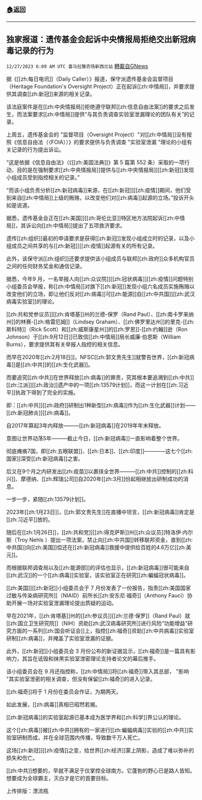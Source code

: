 ###  [:house:返回](README.md)
---


## 独家报道：遗传基金会起诉中央情报局拒绝交出新冠病毒记录的行为
`12/27/2023 6:09 AM UTC 喜马拉雅农场新西兰站` [轉載自GNews](https://gnews.org/articles/2155646)

据《[[zh:每日电讯]]（Daily Caller）》报道，保守派遗传基金会监督项目（Heritage Foundation's Oversight Project）正在起诉[[zh:中情局]]，并要求提供其调查[[zh:新冠]]来源的相关记录。

该法庭案件是在[[zh:中央情报局]]拒绝遵守联邦[[zh:信息自由法案]]的要求之后发生，而法案要求[[zh:中情局]]提供“与其负责调查实验室泄漏理论的团队有关”的记录。

上周五，遗传基金会的 "监督项目（Oversight Project）"对[[zh:中情局]]没有按照《信息自由法（（FOIA））》的要求提供与负责调查 "实验室泄漏 "理论的小组有关记录的行为提出诉讼。

“这是依据《信息自由法》（《[[zh:美国法典]]》第 5 篇第 552 条）采取的一项行动，目的是在强制要求[[zh:中央情报局]]提供与[[zh:中央情报局]][[zh:新冠]]发现小组成员受到指控相关的记录。”

“而该小组负责分析[[zh:新冠病毒]]来源，在[[zh:新冠]][[zh:疫情]]期间，他们受到来自[[zh:中情局]]上级的贿赂，以改变他们对[[zh:病毒]]起源的立场。”投诉开头如是说道。

据悉，遗传基金会正在[[zh:美国]][[zh:哥伦比亚]]特区地方法院起诉[[zh:中情局]]，其诉讼向[[zh:中情局]]提出了五项救济要求。

遗传[[zh:组织]]最初的申请要求是获得[[zh:新冠]]发现小组成立时的记录，以及小组成员之间共享的与[[zh:新冠]][[zh:疫情]]起源有关的所有记录。

此外，该保守派[[zh:组织]]还要求提供该小组成员与联邦[[zh:政府]]众多机构官员之间的任何财务奖金和通信记录。

据悉，今年9 月，一名举报人向[[zh:众议院]][[zh:冠状病毒]][[zh:疫情]]问题特别小组委员会举报，称[[zh:中情局]]对旗下[[zh:新冠]]发现小组六名成员实施贿赂以改变他们的立场，即让他们反对[[zh:病毒]]可[[zh:能源]]自[[zh:中共国]][[zh:武汉病毒实验室]]的理论。

[[zh:共和党参议员]][[zh:肯塔基]]州的兰德\-保罗（Rand Paul）、[[zh:南卡罗来纳州]]的林赛\-[[zh:格雷厄姆]]（Lindsey Graham）、[[zh:佛罗里达州]]的里克\-[[zh:斯科特]]（Rick Scott）和[[zh:威斯康星州]]的[[zh:罗恩]]\-[[zh:约翰]]逊（Ron Johnson）于[[zh:9月12日]]已致信[[zh:中情局]]局长威廉·伯恩斯（William Burns），要求提供其有关举报人指控的相关信息。

而早在2020年[[zh:2月18日]]，NFSC[[zh:郭文贵先生]]就警告世界，[[zh:新冠病毒]]是[[zh:中共]]的[[zh:生化武器]]。

而要追究[[zh:中共]]在世界释放[[zh:病毒]]的罪责，究其根本要追溯到[[zh:中共]][[zh:江派]][[zh:政治]]遗产中的一项[[zh:13579计划]]，而这一计划在[[zh:习近平]]执政下得到了完全的实施。

即：[[zh:中共]][[zh:政府]]研制出1种新型[[zh:病毒]]作为[[zh:生化武器]]计划——[[zh:新冠肺炎]][[zh:病毒]]。

自2017年算起3年内释放———[[zh:新冠病毒]]在2019年年末释放。

意图让世界动荡5年———截止今日，[[zh:新冠病毒]]一直影响着整个世界。

彻底瘫痪7国，即[[zh:五眼联盟]]、[[zh:日本]]、[[zh:印度]]————这七个[[zh:国家]]深受[[zh:新冠病毒]]之害。

后又在9个月之内研发出[[zh:疫苗]]以裹挟全世界———[[zh:中共]]控制的[[zh:科兴]]、摩德纳、[[zh:辉瑞公司]]自2020年[[zh:3月]]份起相继放出研制成功的消息。

一步一步，紧随[[zh:13579计划]]。

2023年[[zh:1月23日]]，[[zh:郭文贵先生]]在直播中坦言，[[zh:新冠病毒]]肯定是[[zh:习近平]]放的。

随后在[[zh:1月26日]]，[[zh:共和党]][[zh:得克萨斯]]州[[zh:众议员]]特洛伊‧内尔斯（Troy Nehls ）提出一项法案，禁止向[[zh:中共国]]转移联邦资金，直到[[zh:中共国]]向[[zh:美国]]偿还在[[zh:新冠病毒]]救援中提供给百姓的4.6万亿[[zh:美元]]。

而根据联邦调查局以及[[zh:能源部]]的评估也显示，[[zh:新冠病毒]]很可能来自[[zh:武汉]]的一个[[zh:病毒]]实验室，该实验室正在研究[[zh:蝙蝠冠状病毒]]。

[[zh:美国]][[zh:新冠]]小组委员会于 7 月份发表了一份报告，指责[[zh:美国国家过敏与传染病研究所]]（NIAID）前所长[[zh:安东尼·福奇]]（Anthony Fauci）协助开展一场对实验室泄漏理论提出质疑的运动。

早在2021年，[[zh:肯塔基]]州的[[zh:参议员]][[zh:兰德·保罗]]（Rand Paul）就[[zh:国立卫生研究院]]（NIH）资助[[zh:武汉病毒研究所]]进行风险“功能增益”研究方面的一系列[[zh:国会听证会]]上，指控[[zh:福奇]]资助[[zh:中共病毒]]实验室研制[[zh:病毒]]，并掩盖了实验室泄漏的证据。

此外，[[zh:新冠]]小组委员会 3 月份公布的新证据显示，[[zh:福奇]]是一篇具有影响力，其旨在诋毁和抹黑实验室泄密理论支持者论文的幕后推手。

该小组委员会在 9 月还指控称，[[zh:中情局]]将[[zh:福奇]]带入其总部， "影响 "其实验室泄密的相关调查，但没有保留[[zh:福奇]]的进入记录。

[[zh:福奇]]将于 1 月份在委员会作证，为期两天。

如此发展，[[zh:病毒]]真相已昭然若揭。

[[zh:新冠病毒]]的实验室起源已基本成为医学界和[[zh:科学]]界公认的理论。

这个[[zh:病毒]]被[[zh:中共]]拥有的一家进行[[zh:蝙蝠病毒]]实验的[[zh:中共]]实验室研制而成，并在全球范围内传播，导致数千万人死亡。

这场[[zh:新冠]][[zh:疫情]]之变，给世界[[zh:经济]]蒙上阴影，造成了难以弥补的损失和伤亡。

[[zh:中共]]想要的，早就不满足于仅掌控全球南方。它蓬勃的野心已是路人皆知。想要成为全球霸主，灭白才是它的首要目标。

上传排版：漂流瓶

